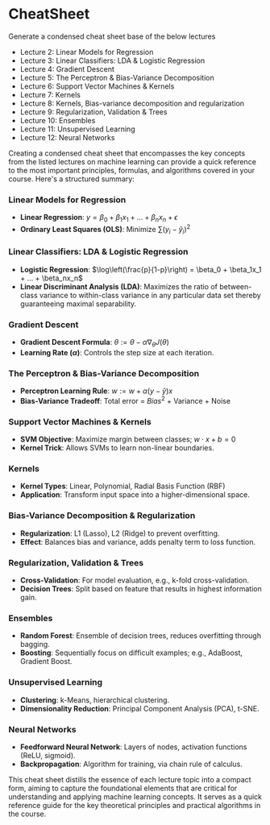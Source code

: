 # CheatSheet

Generate a condensed cheat sheet base of the below lectures
- Lecture 2: Linear Models for Regression
- Lecture 3: Linear Classifiers: LDA & Logistic Regression
- Lecture 4: Gradient Descent
- Lecture 5: The Perceptron & Bias-Variance Decomposition
- Lecture 6: Support Vector Machines & Kernels 
- Lecture 7: Kernels
- Lecture 8: Kernels, Bias-variance decomposition and regularization
- Lecture 9: Regularization, Validation & Trees
- Lecture 10: Ensembles
- Lecture 11: Unsupervised Learning
- Lecture 12: Neural Networks


Creating a condensed cheat sheet that encompasses the key concepts from the listed lectures on machine learning can provide a quick reference to the most important principles, formulas, and algorithms covered in your course. Here's a structured summary:

### Linear Models for Regression
- **Linear Regression**: $y = \beta_0 + \beta_1x_1 + ... + \beta_nx_n + \epsilon$
- **Ordinary Least Squares (OLS)**: Minimize $\sum (y_i - \hat{y}_i)^2$

### Linear Classifiers: LDA & Logistic Regression
- **Logistic Regression**: $\log\left(\frac{p}{1-p}\right) = \beta_0 + \beta_1x_1 + ... + \beta_nx_n$
- **Linear Discriminant Analysis (LDA)**: Maximizes the ratio of between-class variance to within-class variance in any particular data set thereby guaranteeing maximal separability.

### Gradient Descent
- **Gradient Descent Formula**: $\theta := \theta - \alpha \nabla_\theta J(\theta)$
- **Learning Rate ($\alpha$)**: Controls the step size at each iteration.

### The Perceptron & Bias-Variance Decomposition
- **Perceptron Learning Rule**: $w := w + \alpha(y - \hat{y})x$
- **Bias-Variance Tradeoff**: Total error = $Bias^2$ + Variance + Noise

### Support Vector Machines & Kernels
- **SVM Objective**: Maximize margin between classes; $w \cdot x + b = 0$
- **Kernel Trick**: Allows SVMs to learn non-linear boundaries.

### Kernels
- **Kernel Types**: Linear, Polynomial, Radial Basis Function (RBF)
- **Application**: Transform input space into a higher-dimensional space.

### Bias-Variance Decomposition & Regularization
- **Regularization**: L1 (Lasso), L2 (Ridge) to prevent overfitting.
- **Effect**: Balances bias and variance, adds penalty term to loss function.

### Regularization, Validation & Trees
- **Cross-Validation**: For model evaluation, e.g., k-fold cross-validation.
- **Decision Trees**: Split based on feature that results in highest information gain.

### Ensembles
- **Random Forest**: Ensemble of decision trees, reduces overfitting through bagging.
- **Boosting**: Sequentially focus on difficult examples; e.g., AdaBoost, Gradient Boost.

### Unsupervised Learning
- **Clustering**: k-Means, hierarchical clustering.
- **Dimensionality Reduction**: Principal Component Analysis (PCA), t-SNE.

### Neural Networks
- **Feedforward Neural Network**: Layers of nodes, activation functions (ReLU, sigmoid).
- **Backpropagation**: Algorithm for training, via chain rule of calculus.

This cheat sheet distills the essence of each lecture topic into a compact form, aiming to capture the foundational elements that are critical for understanding and applying machine learning concepts. It serves as a quick reference guide for the key theoretical principles and practical algorithms in the course.
